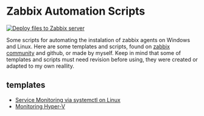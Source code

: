 # Zabbix Automation Scripts 

[![Deploy files to Zabbix server](https://github.com/rodcordeiro/zabbix_automation_scripts/actions/workflows/DeployFiles.yml/badge.svg)](https://github.com/rodcordeiro/zabbix_automation_scripts/actions/workflows/DeployFiles.yml)

 Some scripts for automating the instalation of zabbix agents on Windows and Linux. Here are some templates and scripts, found on [zabbix community](https://share.zabbix.com/) and github, or made by myself. Keep in mind that some of templates and scripts must need revision before using, they were created or adapted to my own reallity.

## templates
- [Service Monitoring via systemctl on Linux](templates#service-monitoring-via-systemctl-on-linux)
- [Monitoring Hyper-V](templates#monitoring-hyper-v)


<!--
https://github.com/Azure-Samples/azure-zabbix-templates
https://www.zabbix.com/br/manuals/azure_deployment_guide
https://blog.zabbix.com/handy-tips-21-deploying-zabbix-server-with-docker-containers/18972/
-->
